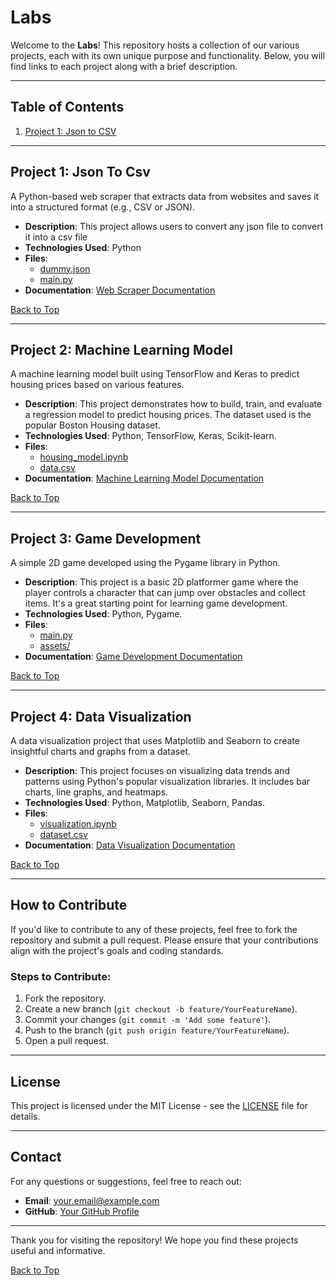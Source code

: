 # Labs

Welcome to the **Labs**! This repository hosts a collection of our various projects, each with its own unique purpose and functionality. Below, you will find links to each project along with a brief description.

---

## Table of Contents

1. [Project 1: Json to CSV](#json-to-csv)

---

## Project 1: Json To Csv

A Python-based web scraper that extracts data from websites and saves it into a structured format (e.g., CSV or JSON).

- **Description**: This project allows users to convert any json file to convert it into a csv file
- **Technologies Used**: Python
- **Files**: 
  - [dummy.json](./JsonToCsv/dummy.json)
  - [main.py](./JsontoCsv/main.py)
- **Documentation**: [Web Scraper Documentation](./JsonToCsv/README.md)

[Back to Top](#table-of-contents)

---

## Project 2: Machine Learning Model

A machine learning model built using TensorFlow and Keras to predict housing prices based on various features.

- **Description**: This project demonstrates how to build, train, and evaluate a regression model to predict housing prices. The dataset used is the popular Boston Housing dataset.
- **Technologies Used**: Python, TensorFlow, Keras, Scikit-learn.
- **Files**:
  - [housing_model.ipynb](./project2/housing_model.ipynb)
  - [data.csv](./project2/data.csv)
- **Documentation**: [Machine Learning Model Documentation](./project2/README.md)

[Back to Top](#table-of-contents)

---

## Project 3: Game Development

A simple 2D game developed using the Pygame library in Python.

- **Description**: This project is a basic 2D platformer game where the player controls a character that can jump over obstacles and collect items. It's a great starting point for learning game development.
- **Technologies Used**: Python, Pygame.
- **Files**:
  - [main.py](./project3/main.py)
  - [assets/](./project3/assets/)
- **Documentation**: [Game Development Documentation](./project3/README.md)

[Back to Top](#table-of-contents)

---

## Project 4: Data Visualization

A data visualization project that uses Matplotlib and Seaborn to create insightful charts and graphs from a dataset.

- **Description**: This project focuses on visualizing data trends and patterns using Python's popular visualization libraries. It includes bar charts, line graphs, and heatmaps.
- **Technologies Used**: Python, Matplotlib, Seaborn, Pandas.
- **Files**:
  - [visualization.ipynb](./project4/visualization.ipynb)
  - [dataset.csv](./project4/dataset.csv)
- **Documentation**: [Data Visualization Documentation](./project4/README.md)

[Back to Top](#table-of-contents)

---

## How to Contribute

If you'd like to contribute to any of these projects, feel free to fork the repository and submit a pull request. Please ensure that your contributions align with the project's goals and coding standards.

### Steps to Contribute:
1. Fork the repository.
2. Create a new branch (`git checkout -b feature/YourFeatureName`).
3. Commit your changes (`git commit -m 'Add some feature'`).
4. Push to the branch (`git push origin feature/YourFeatureName`).
5. Open a pull request.

---

## License

This project is licensed under the MIT License - see the [LICENSE](LICENSE) file for details.

---

## Contact

For any questions or suggestions, feel free to reach out:

- **Email**: your.email@example.com
- **GitHub**: [Your GitHub Profile](https://github.com/yourusername)

---

Thank you for visiting the repository! We hope you find these projects useful and informative.

[Back to Top](#table-of-contents)